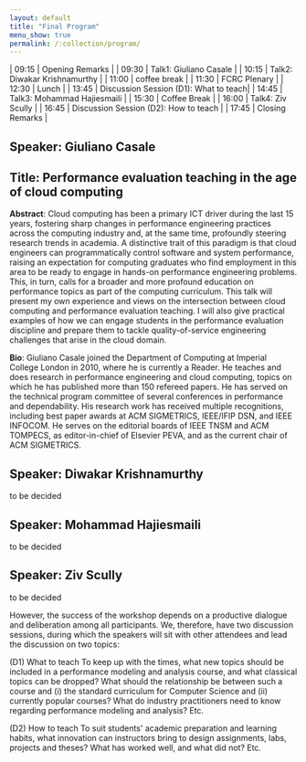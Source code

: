 ```yaml
---
layout: default
title: "Final Program"
menu_show: true
permalink: /:collection/program/
---
```


| 09:15 | Opening Remarks                  |
| 09:30 | Talk1: Giuliano Casale           |
| 10:15 | Talk2: Diwakar Krishnamurthy     |
| 11:00 | coffee break                     |
| 11:30 | FCRC Plenary                     |
| 12:30 | Lunch                            |
| 13:45 | Discussion Session (D1): What to teach|
| 14:45 | Talk3: Mohammad Hajiesmaili      |
| 15:30 | Coffee Break                     |
| 16:00 | Talk4: Ziv Scully                |
| 16:45 | Discussion Session (D2): How to teach |
| 17:45 | Closing Remarks                  |

## Speaker: Giuliano Casale
## Title: Performance evaluation teaching in the age of cloud computing

**Abstract**: Cloud computing has been a primary ICT driver during the last 15 years, fostering sharp changes in performance engineering practices across the computing industry and, at the same time, profoundly steering research trends in academia. A distinctive trait of this paradigm is that cloud engineers can programmatically control software and system performance, raising an expectation for computing graduates who find employment in this area to be ready to engage in hands-on performance engineering problems. This, in turn, calls for a broader and more profound education on performance topics as part of the computing curriculum. This talk will present my own experience and views on the intersection between cloud computing and performance evaluation teaching. I will also give practical examples of how we can engage students in the performance evaluation discipline and prepare them to tackle quality-of-service engineering challenges that arise in the cloud domain.

**Bio**: Giuliano Casale joined the Department of Computing at Imperial College London in 2010, where he is currently a Reader. He teaches and does research in performance engineering and cloud computing, topics on which he has published more than 150 refereed papers. He has served on the technical program committee of several conferences in performance and dependability. His research work has received multiple recognitions, including best paper awards at ACM SIGMETRICS, IEEE/IFIP DSN, and IEEE INFOCOM. He serves on the editorial boards of IEEE TNSM and ACM TOMPECS, as editor-in-chief of Elsevier PEVA, and as the current chair of ACM SIGMETRICS.

## Speaker: Diwakar Krishnamurthy
to be decided

## Speaker: Mohammad Hajiesmaili
to be decided

## Speaker: Ziv Scully 
to be decided

However, the success of the workshop depends on a productive dialogue and deliberation among all participants.  We, therefore, have two discussion sessions, during which the speakers will sit with other attendees and lead the discussion on two topics:

(D1) What to teach
To keep up with the times, what new topics should be included in a performance modeling and analysis course, and what classical topics can be dropped?
What should the relationship be between such a course and (i) the standard curriculum for Computer Science and (ii) currently popular courses?
What do industry practitioners need to know regarding performance modeling and analysis?  Etc.

(D2) How to teach
To suit students' academic preparation and learning habits, what innovation can instructors bring to design assignments, labs, projects and theses?
What has worked well, and what did not?  Etc.
